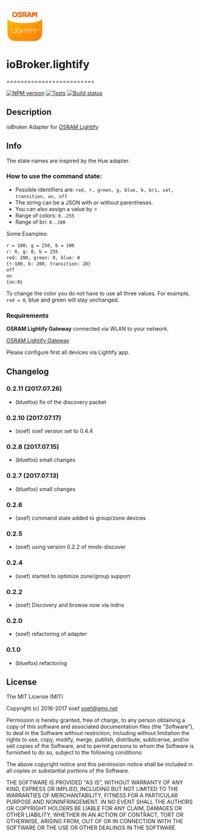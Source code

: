 ![Logo](admin/lightify.png)
# ioBroker.lightify 
=========================

[![NPM version](http://img.shields.io/npm/v/iobroker.lightify.svg)](https://www.npmjs.com/package/iobroker.lightify)
[![Tests](http://img.shields.io/travis/soef/ioBroker.lightify/master.svg)](https://travis-ci.org/soef/ioBroker.lightify)
[![Build status](https://ci.appveyor.com/api/projects/status/22g73bivc5vkvdr7?svg=true)](https://ci.appveyor.com/project/soef/iobroker-lightify)

<!--
[![License](https://img.shields.io/badge/license-MIT-blue.svg?style=flat)](https://github.com/soef/iobroker.lightify/blob/master/LICENSE)
-->
## Description
ioBroker Adapter for [OSRAM Lightify](http://led.osram.de/led_de/lightify/index.jsp)

## Info
The state names are inspired by the Hue adapter.

### How to use the command state:
* Possible identifiers are: ``red, r, green, g, blue, b, bri, sat, transition, on, off``
* The string can be a JSON with or without parentheses. 
* You can also assign a value by =
* Range of colors: ```0..255``` 
* Range of bri: ``0..100`` 

Some Examples:
```
r = 100; g = 250, b = 100
r: 0, g: 0, b = 255
red: 200, green: 0, blue: 0
{r:100, b: 200, transition: 20}
off
on
{on:0}
```
To change the color you do not have to use all three values.
For example, ``` red = 0 ```, blue and green will stay unchanged.

### Requirements
**OSRAM Lightify Gateway** connected via WLAN to your network.

[OSRAM Lightify Gateway](http://www.amazon.de/s/ref=nb_sb_noss_1/278-8292784-8078566?__mk_de_DE=%C3%85M%C3%85%C5%BD%C3%95%C3%91&url=search-alias%3Daps&field-keywords=osram+lightify+gateway&rh=i%3Aaps%2Ck%3Aosram+lightify+gateway)

Please configure first all devices via Lightify app.

## Changelog
### 0.2.11 (2017.07.26)  
* (bluefox) fix of the discovery packet

### 0.2.10 (2017.07.17)  
* (soef) soef version set to 0.4.4  

### 0.2.8 (2017.07.15)  
* (bluefox) small changes  

### 0.2.7 (2017.07.13)
* (bluefox) small changes

### 0.2.6 
* (soef) command state added to group/zone devices

### 0.2.5 
* (soef) using version 0.2.2 of mnds-discover

### 0.2.4 
* (soef) started to optimize zone/group support

### 0.2.2 
* (soef) Discovery and browse now via mdns

### 0.2.0 
* (soef) refactoring of adapter

### 0.1.0
* (bluefox) refactoring

## License
The MIT License (MIT)

Copyright (c) 2016-2017 soef <soef@gmx.net>

Permission is hereby granted, free of charge, to any person obtaining a copy
of this software and associated documentation files (the "Software"), to deal
in the Software without restriction, including without limitation the rights
to use, copy, modify, merge, publish, distribute, sublicense, and/or sell
copies of the Software, and to permit persons to whom the Software is
furnished to do so, subject to the following conditions:

The above copyright notice and this permission notice shall be included in
all copies or substantial portions of the Software.

THE SOFTWARE IS PROVIDED "AS IS", WITHOUT WARRANTY OF ANY KIND, EXPRESS OR
IMPLIED, INCLUDING BUT NOT LIMITED TO THE WARRANTIES OF MERCHANTABILITY,
FITNESS FOR A PARTICULAR PURPOSE AND NONINFRINGEMENT. IN NO EVENT SHALL THE
AUTHORS OR COPYRIGHT HOLDERS BE LIABLE FOR ANY CLAIM, DAMAGES OR OTHER
LIABILITY, WHETHER IN AN ACTION OF CONTRACT, TORT OR OTHERWISE, ARISING FROM,
OUT OF OR IN CONNECTION WITH THE SOFTWARE OR THE USE OR OTHER DEALINGS IN
THE SOFTWARE.